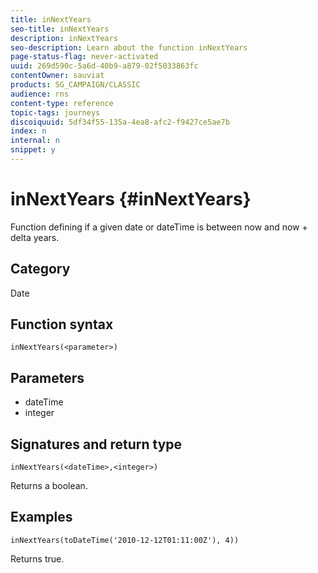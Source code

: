 ```yaml
---
title: inNextYears
seo-title: inNextYears
description: inNextYears
seo-description: Learn about the function inNextYears
page-status-flag: never-activated
uuid: 269d590c-5a6d-40b9-a879-02f5033863fc
contentOwner: sauviat
products: SG_CAMPAIGN/CLASSIC
audience: rns
content-type: reference
topic-tags: journeys
discoiquuid: 5df34f55-135a-4ea8-afc2-f9427ce5ae7b
index: n
internal: n
snippet: y
---
```


# inNextYears {#inNextYears}

Function defining if a given date or dateTime is between now and now + delta years.

## Category

Date

## Function syntax

`inNextYears(<parameter>)`

## Parameters

* dateTime
* integer

## Signatures and return type

`inNextYears(<dateTime>,<integer>)`

Returns a boolean.

## Examples

`inNextYears(toDateTime('2010-12-12T01:11:00Z'), 4))`

Returns true.
